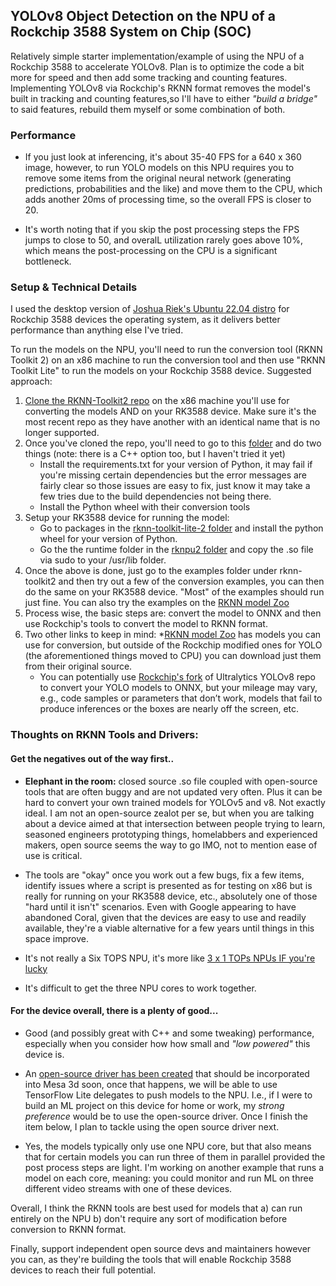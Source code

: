 ## YOLOv8 Object Detection on the NPU of a Rockchip 3588 System on Chip (SOC)

Relatively simple starter implementation/example of using the NPU of a Rockchip 3588 to accelerate YOLOv8. Plan is to optimize the code a bit more for speed and then add some tracking and counting features. Implementing YOLOv8 via Rockchip's RKNN format removes the model's built in tracking and counting features,so I'll have to either *"build a bridge"* to said features, rebuild them myself or some combination of both. 


### Performance
* If you just look at inferencing, it's about 35-40 FPS for a 640 x 360 image, however, to run YOLO models on this NPU requires you to remove some items from the original neural network (generating predictions, probabilities and the like) and move them to the CPU, which adds another 20ms of processing time, so the overall FPS is closer to 20.

* It's worth noting that if you skip the post processing steps the FPS jumps to close to 50, and overalL utilization rarely goes above 10%,  which means the post-processing on the CPU is a significant bottleneck. 

### Setup & Technical Details

I used the desktop version of [Joshua Riek's Ubuntu 22.04 distro](https://github.com/Joshua-Riek/ubuntu-rockchip) for Rockchip 3588 devices the operating system, as it delivers better performance than anything else I've tried. 

To run the models on the NPU, you'll need to run the conversion tool (RKNN Toolkit 2) on an x86 machine to run the conversion tool and then use "RKNN Toolkit Lite" to run the models on your Rockchip 3588 device. Suggested approach:

1) [Clone the RKNN-Toolkit2 repo](https://github.com/airockchip/rknn-toolkit2) on the x86 machine you'll use for converting the models AND on your RK3588 device. Make sure it's the most recent repo as they have another with an identical name that is no longer supported. 
2) Once you've cloned the repo, you'll need to go to this [folder](https://github.com/airockchip/rknn-toolkit2/tree/master/rknn-toolkit2/packages) and do two things (note: there is a C++ option too, but I haven't tried it yet)
    * Install the requirements.txt for your version of Python, it may fail if you're missing certain dependencies but the error messages are fairly clear so those issues are easy to fix, just know it may take a few tries due to the build dependencies not being there.
    * Install the Python wheel with their conversion tools 
3) Setup your RK3588 device for running the model:
    * Go to packages in the [rknn-toolkit-lite-2 folder](https://github.com/airockchip/rknn-toolkit2/tree/master/rknn-toolkit-lite2/packages) and install the python wheel for your version of Python.
    * Go the the runtime folder in the [rknpu2 folder](https://github.com/airockchip/rknn-toolkit2/tree/master/rknpu2/runtime/Linux/librknn_api/aarch64) and copy the .so file via sudo to your /usr/lib folder.
4) Once the above is done, just go to the examples folder under rknn-toolkit2 and then try out a few of the conversion examples, you can then do the same on your RK3588 device. "Most" of the examples should run just fine. You can also try the examples on the [RKNN model Zoo](https://github.com/airockchip/rknn_model_zoo)
5) Process wise, the basic steps are: convert the model to ONNX and then use Rockchip's tools to convert the model to RKNN format. 
6) Two other links to keep in mind:
    *[RKNN model Zoo](https://github.com/airockchip/rknn_model_zoo) has models you can use for conversion, but outside of the Rockchip modified ones for YOLO (the aforementioned things moved to CPU)  you can download just them from their original source.
    * You can potentially use [Rockchip's fork](https://github.com/airockchip/ultralytics_yolov8) of Ultralytics YOLOv8 repo to convert your YOLO models to ONNX, but your mileage may vary, e.g., code samples or parameters that don’t work, models that fail to produce inferences or the boxes are nearly off the screen, etc.


### Thoughts on RKNN Tools and Drivers: 

#### Get the negatives out of the way first..

* **Elephant in the room:** closed source .so file coupled with open-source tools that are often buggy and are not updated very often. Plus it can be hard to convert your own trained models for YOLOv5 and v8. Not exactly ideal. I am not an open-source zealot per se, but when you are talking about a device aimed at that intersection between people trying to learn, seasoned engineers prototyping things, homelabbers and experienced makers, open source seems the way to go IMO, not to mention ease of use is critical.

* The tools are "okay" once you work out a few bugs, fix a few items, identify issues where a script is presented as for testing on x86 but is really for running on your RK3588 device, etc., absolutely one of those "hard until it isn't" scenarios. Even with Google appearing to have abandoned Coral, given that the devices are easy to use and readily available, they're a viable alternative for a few years until things in this space improve.

* It's not really a Six TOPS NPU, it's more like [3 x 1 TOPs NPUs IF you're lucky](https://clehaxze.tw/gemlog/2023/07-13-rockchip-npus-and-deploying-scikit-learn-models-on-them.gmi)  

* It's difficult to get the three NPU cores to work together. 

#### For the device overall, there is a plenty of good... 

* Good (and possibly great with C++ and some tweaking) performance, especially when you consider how how small and *"low powered"* this device is. 

* An [open-source driver has been created](https://www.hackster.io/news/tomeu-vizoso-s-open-source-npu-driver-project-does-away-with-the-rockchip-rk3588-s-binary-blob-0153cf723d44) that should be incorporated into Mesa 3d soon, once that happens, we will be able to use TensorFlow Lite delegates to push models to the NPU. I.e., if I were to build an ML project on this device for home or work, my *strong preference* would be to use the open-source driver. Once I finish the item below, I plan to tackle using the open source driver next.

* Yes, the models typically only use one NPU core, but that also means that for certain models you can run three of them in parallel provided the post process steps are light. I'm working on another example that runs a model on each core, meaning: you could monitor and run ML on three different video streams with one of these devices. 

Overall, I think the RKNN tools are best used for models that a) can run entirely on the NPU b) don't require any sort of modification before conversion to RKNN format. 

Finally, support independent open source devs and maintainers however you can, as they're building the tools that will enable Rockchip 3588 devices to reach their full potential.